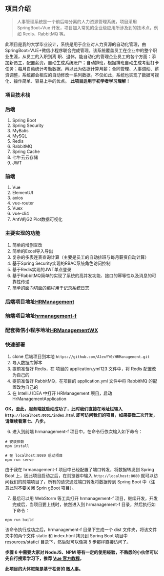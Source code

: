 ## 项目介绍
> 人事管理系统是一个前后端分离的人力资源管理系统，项目采用 SpringBoot+Vue 开发，项目加入常见的企业级应用所涉及到的技术点，例如 Redis、RabbitMQ 等。

此项目是我的大学毕业设计，系统是用于企业对人力资源的自动化管理，由SpringBoot+VUE+微信小程序联合完成管理。该系统覆盖员工在企业中的整个职业生涯，从员工的入职到离 职、退休，能自动化的管理企业员工的各个方面：添加新员工，配置薪资，自动生成系统账户；自动排班，根据排班自动生成考勤打卡任务；每月自动统计考勤数据，再以此为依据计算月薪；合同管理、人事调动、薪资调整，系统都会相应的自动修改一系列数据。不仅如此，系统也实现了数据可视化、操作简单、容易上手的优点。 
**此项目适用于初学者学习理解！**
### 项目技术栈
### 后端
1. Spring Boot
2. Spring Security
3. MyBatis
4. MySQL
5. Redis
6. RabbitMQ
7. Spring Cache
8. 七牛云云存储
9. JWT
### 前端
1. Vue
2. ElementUI
3. axios
4. vue-router
5. Vuex
6. vue-cli4
7. AntV的G2 Plot数据可视化
### 主要实现的功能
1. 简单的增删查改
2. 简单的Excel导入导出
3. 复杂的多表连表查询计算（主要是员工的自动排班与每月薪资自动计算）
4. 基于Spring Security实现的RBAC系统角色访问控制
5. 基于Redis实现的JWT单点登录
6. 基于RabbitMQ简单的实现了系统的高并发功能、接口的幂等性以及消息的可靠性传递
7. 简单的面向切面的编程用于记录系统日志

### 后端项目地址[HRManagement](https://github.com/AlexYY0/HRManagement)
### 前端项目地址[hrmanagement-f](https://github.com/AlexYY0/hrmanagement-f)
### 配套微信小程序地址[HRManagementWX](https://github.com/AlexYY0/HRManagementWX)

### 快速部署
1. clone 后端项目到本地 `https://github.com/AlexYY0/HRManagement.git`
2. 导入数据库脚本
3. 提前准备好 Redis，在 项目的 application.yml123 文件中，将 Redis 配置改为自己的
4. 提前准备好 RabbitMQ，在项目的 application.yml 文件中将 RabbitMQ 的配置改为自己的
5. 在 IntelliJ IDEA 中打开 HRManagement 项目，启动 HrManagementApplication

**OK，至此，服务端就启动成功了，此时我们直接在地址栏输入 `http://localhost:8081/index.html` 即可访问我们的项目，如果要做二次开发，请继续看第七、八步。**

6. 进入到前端 hrmanagement-f 项目中，在命令行依次输入如下命令：

```
# 安装依赖
npm install

# 在 localhost:8080 启动项目
npm run serve
```

由于我在 hrmanagement-f 项目中已经配置了端口转发，将数据转发到 Spring Boot 上，因此项目启动之后，在浏览器中输入 `http://localhost:8080` 就可以访问我们的前端项目了，所有的请求通过端口转发将数据传到 Spring Boot 中（注意此时不要关闭 Sprin gBoot 项目）。

7. 最后可以用 WebStorm 等工具打开 hrmanagement-f 项目，继续开发，开发完成后，当项目要上线时，依然进入到 hrmanagement-f 目录，然后执行如下命令：

```
npm run build
```

该命令执行成功之后，hrmanagement-f 目录下生成一个 dist 文件夹，将该文件夹中的两个文件 static 和 index.html 拷贝到 Spring Boot 项目中 resources/static/ 目录下，然后就可以像第 5 步那样直接访问了。


**步骤 6 中需要大家对 NodeJS、NPM 等有一定的使用经验，不熟悉的小伙伴可以先自行搜索学习下，推荐 [Vue 官方教程](https://cn.vuejs.org/v2/guide/)。**

**此项目的大体框架是基于松哥的 [微人事](https://github.com/lenve/vhr)。**
